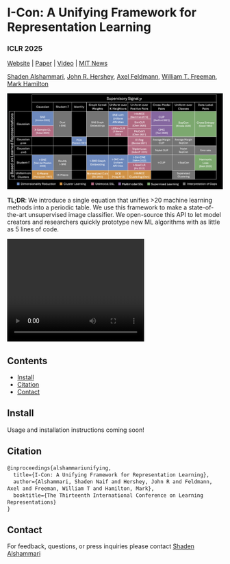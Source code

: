 # I-Con: A Unifying Framework for Representation Learning
###  ICLR 2025


[Website](https://aka.ms/i-con) |  [Paper](https://arxiv.org/pdf/2504.16929) | [Video](https://youtu.be/UvjTbnFzRac) | [MIT News](https://news.mit.edu/2025/machine-learning-periodic-table-could-fuel-ai-discovery-0423)


[Shaden Alshammari](http://shadealsha.github.io),
[John R. Hershey](https://research.google/people/john-hershey/),
[Axel Feldmann](https://feldmann.nyc/),
[William T. Freeman](https://billf.mit.edu/about/bio),
[Mark Hamilton](https://mhamilton.net/)

![ICon Overview Graphic](periodic_table.png)

**TL;DR**: We introduce a single equation that unifies >20 machine learning methods into a periodic table. We use this framework to make a state-of-the-art unsupervised image classifier. We open-source this API to let model creators and researchers quickly prototype new ML algorithms with as little as 5 lines of code.


<video width="320" height="240" controls>
  <source src="api_illustration.mp4" type="video/mp4">
  Your browser does not support the video tag.
</video>


## Contents
<!--ts-->
   * [Install](#install)
   * [Citation](#citation)
   * [Contact](#contact)
<!--te-->

## Install

Usage and installation instructions coming soon!

## Citation

```
@inproceedings{alshammariunifying,
  title={I-Con: A Unifying Framework for Representation Learning},
  author={Alshammari, Shaden Naif and Hershey, John R and Feldmann, Axel and Freeman, William T and Hamilton, Mark},
  booktitle={The Thirteenth International Conference on Learning Representations}
}
```

## Contact

For feedback, questions, or press inquiries please contact [Shaden Alshammari](mailto:shaden@mit.edu)
